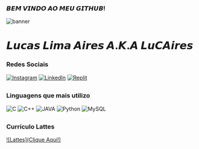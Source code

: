 ### 𝘽𝙀𝙈 𝙑𝙄𝙉𝘿𝙊 𝘼𝙊 𝙈𝙀𝙐 𝙂𝙄𝙏𝙃𝙐𝘽! 
![banner](https://github.com/LuCAiress/LuCAiress/assets/107435704/1837f330-0d8a-47c9-940a-a4e1e893deb1)
# 𝙇𝙪𝙘𝙖𝙨 𝙇𝙞𝙢𝙖 𝘼𝙞𝙧𝙚𝙨 𝘼.𝙆.𝘼 𝙇𝙪𝘾𝘼𝙞𝙧𝙚𝙨

### Redes Sociais
[![Instagram](https://img.shields.io/badge/Instagram-E4405F?style=for-the-badge&logo=instagram&logoColor=white)](https://www.instagram.com/lucairez/)
[![LinkedIn](https://img.shields.io/badge/LinkedIn-0077B5?style=for-the-badge&logo=linkedin&logoColor=white)](https://www.linkedin.com/in/lucas-lima-aires/)
[![Replit](https://img.shields.io/badge/replit-667881?style=for-the-badge&logo=replit&logoColor=white)](https://replit.com/@LuCAiress)
##
### Linguagens que mais utilizo
![C](https://img.shields.io/badge/C-00599C?style=for-the-badge&logo=c&logoColor=white)
![C++](https://img.shields.io/badge/C%2B%2B-00599C?style=for-the-badge&logo=c%2B%2B&logoColor=white)
![JAVA](https://img.shields.io/badge/Java-ED8B00?style=for-the-badge&logo=openjdk&logoColor=white)
![Python](https://img.shields.io/badge/Python-14354C?style=for-the-badge&logo=python&logoColor=white)
![MySQL](https://img.shields.io/badge/MySQL-00000F?style=for-the-badge&logo=mysql&logoColor=white)
##
### Currículo Lattes
[![Lattes](Clique Aqui!)](https://buscatextual.cnpq.br/buscatextual/visualizacv.do?id=K1197632A1&tokenCaptchar=03AFcWeA7-jMt1X_YSRbwWyu9dguQYoFmiIosywcTumOi45WzvV648qsnzNYwRLQKDidZP29RUS8Cip-_D7ZE1Ay93ZXs9LAC9Kzvq75Z0MLQuaDgIO0VeWjv4AzvWUhG-cXAYOXn268DkHWbQjVdN5mw3hFKOJl3h5bC17wjAf6OhzGHfAZtQy8TcbA_P2RlFCr4gX9PY9lFCChqNeSBtZHWrJ4tqoLLz25Yv2c6biJ2wZNztWRxBZI3tve2U2NMxp_t1_PdppMQChYrdftAqOwPyS1qOBs2cE7VJ75g09RMz9hYZQ5jqu2Q_-hqmnNKHYMhHeFyE3Gb3-dziQpt50G5D1tC7MBdHHyMblRxwgoEOV2hNQ8knhzRduM1_QP2qbqmhqmP5jlcgDNZP31Qd_XHGAu9r1kWdEUvelNX08x5ETwgB5oNY4CyjRxaslKa-YMnH1kTldHWmy_ZK7xe99sCzAlRiSD8rXz9A-RfOytnjxZ53scCJPvnqZwc2t0xGj4_6w44oi4RUs6kKgny6_Nw2ARBEQ8Jx3uOSPeWNypk3fhW0I204D_w98nHdvin5rrlHRVPbWKfZJmUgpeXsz6yoYelMrPWUQ8KOX3zCjZHZOJXnTFgOiq8)
